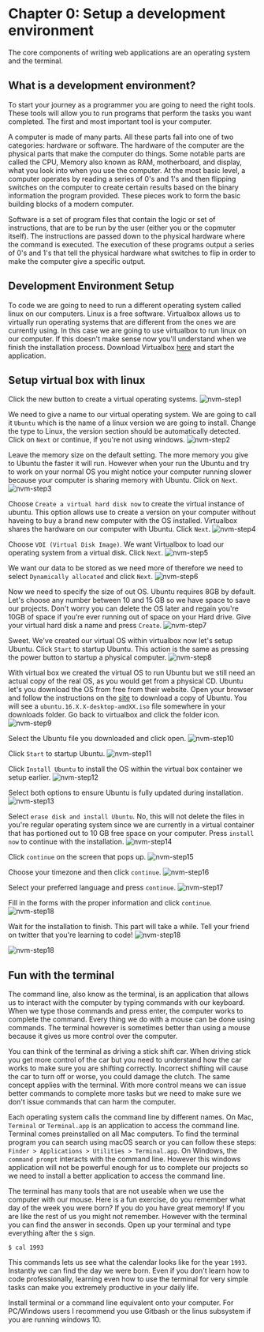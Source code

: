 # Chapter 0: Setup a development environment
The core components of writing web applications are an operating system and the terminal.

## What is a development environment?
To start your journey as a programmer you are going to need the right tools. These tools will allow you to run programs that perform the tasks you want completed. The first and most important tool is your computer.

A computer is made of many parts. All these parts fall into one of two categories: hardware or software. The hardware of the computer are the physical parts that make the computer do things. Some notable parts are called the CPU, Memory also known as RAM, motherboard, and display, what you look into when you use the computer. At the most basic level, a computer operates by reading a series of 0's and 1's and then flipping switches on the computer to create certain results based on the binary information the program provided. These pieces work to form the basic building blocks of a modern computer.

Software is a set of program files that contain the logic or set of instructions, that are to be run by the user (either you or the copmuter itself). The instructions are passed down to the physical hardware where the command is executed. The execution of these programs output a series of 0's and 1's that tell the physical hardware what switches to flip in order to make the computer give a specific output. 


## Development Environment Setup
To code we are going to need to run a different operating system called linux on our computers. Linux is a free software. Virtualbox allows us to virtually run operating systems that are different from the ones we are currently using. In this case we are going to use virtualbox to run linux on our computer. If this doesn't make sense now you'll understand when we finish the installation process. Download Virtualbox [here](https://virtualbox.org/wiki/Downloads) and start the application. 


## Setup virtual box with linux
Click the new button to create a virtual operating systems. 
![nvm-step1](https://cdn.rawgit.com/nodox/fsbc-images/feat-dev/virtualbox-linux-installation/finals/final-p0-step1.png)


We need to give a name to our virtual operating system. We are going to call it `Ubuntu` which is the name of a linux version we are going to install. Change the type to Linux, the version section should be automatically detected. Click on `Next` or continue, if you're not using windows.
![nvm-step2](https://cdn.rawgit.com/nodox/fsbc-images/feat-dev/virtualbox-linux-installation/finals/final-p0-step2.png)

Leave the memory size on the default setting. The more memory you give to Ubuntu the faster it will run. However when your run the Ubuntu and try to  work on your normal OS you might notice your computer running slower because your computer is sharing memory with Ubuntu. Click on `Next`.
![nvm-step3](https://cdn.rawgit.com/nodox/fsbc-images/feat-dev/virtualbox-linux-installation/finals/final-p0-step3.png)

Choose `Create a virtual hard disk now` to create the virtual instance of ubuntu. This option allows use to create a version on your computer without haveing to buy a brand new computer with the OS installed. Virtualbox shares the hardware on our computer with Ubuntu. Click `Next`.
![nvm-step4](https://cdn.rawgit.com/nodox/fsbc-images/feat-dev/virtualbox-linux-installation/finals/final-p0-step4.png)

Choose `VDI (Virtual Disk Image)`. We want Virtualbox  to load our operating system from a virtual disk. Click `Next`.
![nvm-step5](https://cdn.rawgit.com/nodox/fsbc-images/feat-dev/virtualbox-linux-installation/finals/final-p0-step5.png)

We want our data to be stored as we need more of therefore we need to select `Dynamically allocated` and click `Next`. 
![nvm-step6](https://cdn.rawgit.com/nodox/fsbc-images/feat-dev/virtualbox-linux-installation/finals/final-p0-step6.png)

Now we need to specify the size of out OS. Ubuntu requires 8GB by default. Let's choose any number between 10 and 15 GB so we have space to save our projects. Don't worry you can delete the OS later and regain you're 10GB of space if you're ever running out of space on your Hard drive. Give your virtual hard disk a name and press `Create`.
![nvm-step7](https://cdn.rawgit.com/nodox/fsbc-images/feat-dev/virtualbox-linux-installation/finals/final-p0-step7.png)


Sweet. We've created our virtual OS within virtualbox now let's setup Ubuntu. Click `Start` to startup Ubuntu. This action is the same as pressing the power button to startup a physical computer.
![nvm-step8](https://cdn.rawgit.com/nodox/fsbc-images/feat-dev/virtualbox-linux-installation/finals/final-p1-step1.png)

With virtual box we created the virtual OS to run Ubuntu but we still need an actual copy of the real OS, as you would get from a physical CD. Ubuntu let's you download the OS from free from their website. Open your browser and follow the instructions on the [site](https://www.ubuntu.com/desktop) to download a copy of Ubuntu. You will see a `ubuntu.16.X.X-desktop-amdXX.iso` file somewhere in your downloads folder. Go back to virtualbox and click the folder icon. 
![nvm-step9](https://cdn.rawgit.com/nodox/fsbc-images/feat-dev/virtualbox-linux-installation/finals/final-p1-step2.png)

Select the Ubuntu file you downloaded and click open.
![nvm-step10](https://cdn.rawgit.com/nodox/fsbc-images/feat-dev/virtualbox-linux-installation/finals/final-p1-step3.png)

Click `Start` to startup Ubuntu.
![nvm-step11](https://cdn.rawgit.com/nodox/fsbc-images/feat-dev/virtualbox-linux-installation/finals/final-p1-step4.png)

Click `Install Ubuntu` to install the OS within the virtual box container we setup earlier.
![nvm-step12](https://cdn.rawgit.com/nodox/fsbc-images/feat-dev/virtualbox-linux-installation/finals/final-p2-step1.png)

Select both options to ensure Ubuntu is fully updated during installation.
![nvm-step13](https://cdn.rawgit.com/nodox/fsbc-images/feat-dev/virtualbox-linux-installation/finals/final-p2-step2.png)

Select `erase disk and install Ubuntu`. No, this will not delete the files in you're regular operating system since we are currently in a virtual container that has portioned out to 10 GB free space on your computer. Press `install now` to continue with the installation.
![nvm-step14](https://cdn.rawgit.com/nodox/fsbc-images/feat-dev/virtualbox-linux-installation/finals/final-p2-step3.png)

Click `continue` on the screen that pops up.
![nvm-step15](https://cdn.rawgit.com/nodox/fsbc-images/feat-dev/virtualbox-linux-installation/finals/final-p2-step4.png)

Choose your timezone and then click `continue`.
![nvm-step16](https://cdn.rawgit.com/nodox/fsbc-images/feat-dev/virtualbox-linux-installation/finals/final-p2-step5.png)

Select your preferred language and press `continue`.
![nvm-step17](https://cdn.rawgit.com/nodox/fsbc-images/feat-dev/virtualbox-linux-installation/finals/final-p2-step6.png)

Fill in the forms with the proper information and click `continue`.
![nvm-step18](https://cdn.rawgit.com/nodox/fsbc-images/feat-dev/virtualbox-linux-installation/finals/final-p2-step7.png)

Wait for the installation to finish. This part will take a while. Tell your friend on twitter that you're learning to code!
![nvm-step18](https://cdn.rawgit.com/nodox/fsbc-images/feat-dev/virtualbox-linux-installation/finals/final-p2-step8.png)


![nvm-step18](https://cdn.rawgit.com/nodox/fsbc-images/feat-dev/virtualbox-linux-installation/finals/final-p2-step8.png)














## Fun with the terminal
The command line, also know as the terminal, is an application that allows us to interact with the computer by typing commands with our keyboard. When we type those commands and press enter, the computer works to complete the command. Every thing we do with a mouse can be done using commands. The terminal however is sometimes better than using a mouse because it gives us more control over the computer.

You can think of the terminal as driving a stick shift car. When driving stick you get more control of the car but you need to understand how the car works to make sure you are shifting correctly. Incorrect shifting will cause the car to turn off or worse, you could damage the clutch. The same concept applies with the terminal. With more control means we can issue better commands to complete more tasks but we need to make sure we don't issue commands that can harm the computer. 
 
Each operating system calls the command line by different names. On Mac, `Terminal` or `Terminal.app` is an application to access the command line. Terminal comes preinstalled on all Mac computers. To find the terminal program you can search using macOS search or you can follow these steps: `Finder > Applications > Utilities > Terminal.app`. On Windows, the `command prompt` interacts with the command line. However this windows application will not be powerful enough for us to complete our projects so we need to install a better application to access the command line.


The terminal has many tools that are not useable when we use the computer with our mouse. Here is a fun exercise, do you remember what day of the week you were born? If you do you have great memory! If you are like the rest of us you might not remember. However with the terminal you can find the answer in seconds. Open up your terminal and type everything after the `$` sign.

```
$ cal 1993
```

This commands lets us see what the calendar looks like for the year `1993`. Instantly we can find the day we were born. Even if you don't learn how to code professionally, learning even how to use the terminal for very simple tasks can make you extremely productive in your daily life. 

Install terminal or a command line equivalent onto your computer. For PC/Windows users I recommend you use Gitbash or the linus subsystem if you are running windows 10.








